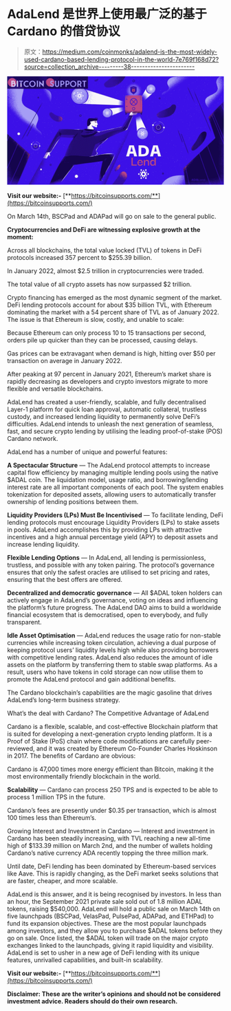 # AdaLend 是世界上使用最广泛的基于 Cardano 的借贷协议

> 原文：<https://medium.com/coinmonks/adalend-is-the-most-widely-used-cardano-based-lending-protocol-in-the-world-7e769f168d72?source=collection_archive---------38----------------------->

![](img/f14d4f5e733be5aa19b90a51c7ac9054.png)

**Visit our website:-** [**https://bitcoinsupports.com/**](https://bitcoinsupports.com/)

On March 14th, BSCPad and ADAPad will go on sale to the general public.

**Cryptocurrencies and DeFi are witnessing explosive growth at the moment:**

Across all blockchains, the total value locked (TVL) of tokens in DeFi protocols increased 357 percent to $255.39 billion.

In January 2022, almost $2.5 trillion in cryptocurrencies were traded.

The total value of all crypto assets has now surpassed $2 trillion.

Crypto financing has emerged as the most dynamic segment of the market. DeFi lending protocols account for about $35 billion TVL, with Ethereum dominating the market with a 54 percent share of TVL as of January 2022\. The issue is that Ethereum is slow, costly, and unable to scale:

Because Ethereum can only process 10 to 15 transactions per second, orders pile up quicker than they can be processed, causing delays.

Gas prices can be extravagant when demand is high, hitting over $50 per transaction on average in January 2022.

After peaking at 97 percent in January 2021, Ethereum’s market share is rapidly decreasing as developers and crypto investors migrate to more flexible and versatile blockchains.

AdaLend has created a user-friendly, scalable, and fully decentralised Layer-1 platform for quick loan approval, automatic collateral, trustless custody, and increased lending liquidity to permanently solve DeFi’s difficulties. AdaLend intends to unleash the next generation of seamless, fast, and secure crypto lending by utilising the leading proof-of-stake (POS) Cardano network.

AdaLend has a number of unique and powerful features:

**A Spectacular Structure** — The AdaLend protocol attempts to increase capital flow efficiency by managing multiple lending pools using the native $ADAL coin. The liquidation model, usage ratio, and borrowing/lending interest rate are all important components of each pool. The system enables tokenization for deposited assets, allowing users to automatically transfer ownership of lending positions between them.

**Liquidity Providers (LPs) Must Be Incentivised** — To facilitate lending, DeFi lending protocols must encourage Liquidity Providers (LPs) to stake assets in pools. AdaLend accomplishes this by providing LPs with attractive incentives and a high annual percentage yield (APY) to deposit assets and increase lending liquidity.

**Flexible Lending Options** — In AdaLend, all lending is permissionless, trustless, and possible with any token pairing. The protocol’s governance ensures that only the safest oracles are utilised to set pricing and rates, ensuring that the best offers are offered.

**Decentralized and democratic governance** — All $ADAL token holders can actively engage in AdaLend’s governance, voting on ideas and influencing the platform’s future progress. The AdaLend DAO aims to build a worldwide financial ecosystem that is democratised, open to everybody, and fully transparent.

**Idle Asset Optimisation** — AdaLend reduces the usage ratio for non-stable currencies while increasing token circulation, achieving a dual purpose of keeping protocol users’ liquidity levels high while also providing borrowers with competitive lending rates. AdaLend also reduces the amount of idle assets on the platform by transferring them to stable swap platforms. As a result, users who have tokens in cold storage can now utilise them to promote the AdaLend protocol and gain additional benefits.

The Cardano blockchain’s capabilities are the magic gasoline that drives AdaLend’s long-term business strategy.

What’s the deal with Cardano? The Competitive Advantage of AdaLend

Cardano is a flexible, scalable, and cost-effective Blockchain platform that is suited for developing a next-generation crypto lending platform. It is a Proof of Stake (PoS) chain where code modifications are carefully peer-reviewed, and it was created by Ethereum Co-Founder Charles Hoskinson in 2017\. The benefits of Cardano are obvious:

Cardano is 47,000 times more energy efficient than Bitcoin, making it the most environmentally friendly blockchain in the world.

**Scalability** — Cardano can process 250 TPS and is expected to be able to process 1 million TPS in the future.

Cardano’s fees are presently under $0.35 per transaction, which is almost 100 times less than Ethereum’s.

Growing Interest and Investment in Cardano — Interest and investment in Cardano has been steadily increasing, with TVL reaching a new all-time high of $133.39 million on March 2nd, and the number of wallets holding Cardano’s native currency ADA recently topping the three million mark.

Until date, DeFi lending has been dominated by Ethereum-based services like Aave. This is rapidly changing, as the DeFi market seeks solutions that are faster, cheaper, and more scalable.

AdaLend is this answer, and it is being recognised by investors. In less than an hour, the September 2021 private sale sold out of 1.8 million ADAL tokens, raising $540,000\. AdaLend will hold a public sale on March 14th on five launchpads (BSCPad, VelasPad, PulsePad, ADAPad, and ETHPad) to fund its expansion objectives. These are the most popular launchpads among investors, and they allow you to purchase $ADAL tokens before they go on sale. Once listed, the $ADAL token will trade on the major crypto exchanges linked to the launchpads, giving it rapid liquidity and visibility. AdaLend is set to usher in a new age of DeFi lending with its unique features, unrivalled capabilities, and built-in scalability.

**Visit our website:-** [**https://bitcoinsupports.com/**](https://bitcoinsupports.com/)

**Disclaimer: These are the writer’s opinions and should not be considered investment advice. Readers should do their own research.**